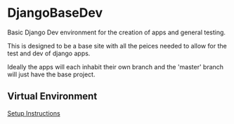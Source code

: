 # DjangoBaseDev
Basic Django Dev environment for the creation of apps and general testing.

This is designed to be a base site with all the peices needed to allow for the test and dev of django apps.

Ideally the apps will each inhabit their own branch and the 'master' branch will just have the base project.

## Virtual Environment
[Setup Instructions](https://www.jetbrains.com/help/pycharm-edu/creating-virtual-environment.html)